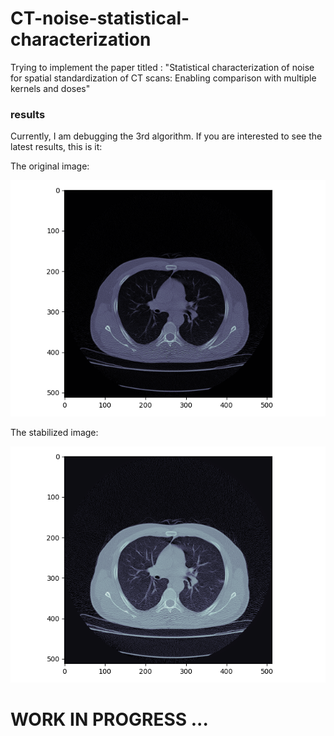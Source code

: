 # CT-noise-statistical-characterization
Trying to implement the paper titled : "Statistical characterization of noise for spatial standardization of CT scans: Enabling comparison with multiple kernels and doses"
### results
Currently, I am debugging the 3rd algorithm. If you are interested to see the latest results, this is it:

The original image:

![original img](resources/figs/my_lungs.png) 

The stabilized image:

![stabilized img](resources/figs/stabilized_my_lungs.png) 

# WORK IN PROGRESS ...